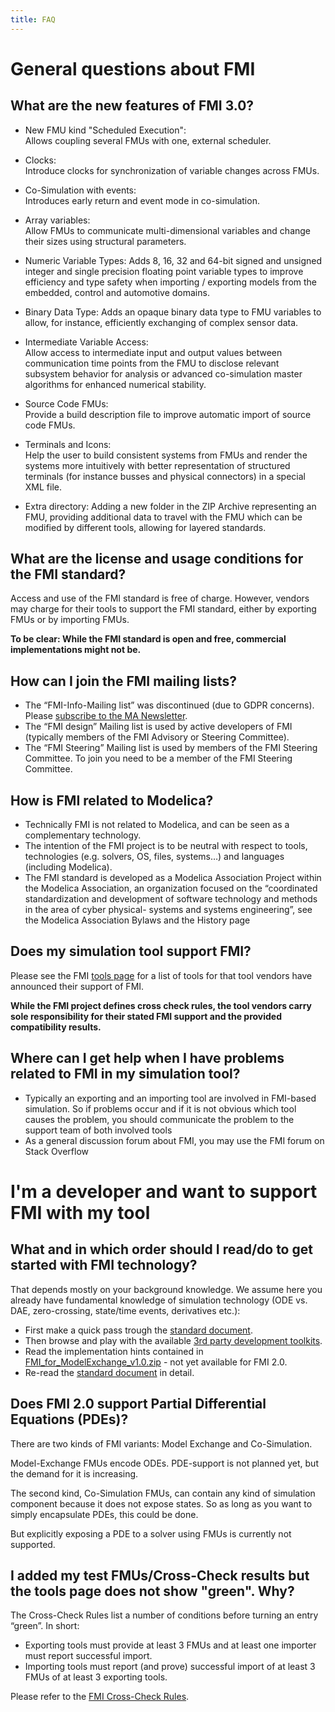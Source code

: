 ```yaml
---
title: FAQ
---
```


# General questions about FMI

## What are the new features of FMI 3.0?

- New FMU kind "Scheduled Execution":  
  Allows coupling several FMUs with one, external scheduler.

- Clocks:  
  Introduce clocks for synchronization of variable changes across FMUs. 

- Co-Simulation with events:  
  Introduces early return and event mode in co-simulation.

- Array variables:  
  Allow FMUs to communicate multi-dimensional variables and change their sizes using structural parameters.

- Numeric Variable Types:
  Adds 8, 16, 32 and 64-bit signed and unsigned integer and single precision floating point variable types to improve efficiency and type safety when importing / exporting models from the embedded, control and automotive domains.

- Binary Data Type:
  Adds an opaque binary data type to FMU variables to allow, for instance, efficiently exchanging of complex sensor data.

- Intermediate Variable Access:  
  Allow access to intermediate input and output values between communication time points from the FMU to disclose relevant subsystem behavior for analysis or advanced co-simulation master algorithms for enhanced numerical stability.

- Source Code FMUs:  
  Provide a build description file to improve automatic import of source code FMUs.

- Terminals and Icons:  
  Help the user to build consistent systems from FMUs and render the systems more intuitively with better representation of structured terminals (for instance busses and physical connectors) in a special XML file.

- Extra directory:
  Adding a new folder in the ZIP Archive representing an FMU, providing additional data to travel with the FMU which can be modified by different tools, allowing for layered standards.

## What are the license and usage conditions for the FMI standard?

Access and use of the FMI standard is free of charge. However, vendors may charge for their tools to support the FMI standard, either by exporting FMUs or by importing FMUs.

**To be clear: While the FMI standard is open and free, commercial implementations might not be.**


## How can I join the FMI mailing lists?

- The “FMI-Info-Mailing list” was discontinued (due to GDPR concerns).
  Please [subscribe to the MA Newsletter](https://creativeconnections.us12.list-manage.com/subscribe?u=0be901f875b69817eddd7e71b&id=0cb2cf5b72&group[20249][2]=true).
- The “FMI design” Mailing list is used by active developers of FMI (typically members of the FMI Advisory or Steering Committee).
- The “FMI Steering” Mailing list is used by members of the FMI Steering Committee. To join you need to be a member of the FMI Steering Committee.


## How is FMI related to Modelica?

- Technically FMI is not related to Modelica, and can be seen as a complementary technology.
- The intention of the FMI project is to be neutral with respect to tools, technologies (e.g. solvers, OS, files, systems…) and languages (including Modelica).
- The FMI standard is developed as a Modelica Association Project within the Modelica Association, an organization focused on the “coordinated standardization and development of software technology and methods in the area of cyber physical- systems and systems engineering”, see the Modelica Association Bylaws and the History page


## Does my simulation tool support FMI?

Please see the FMI [tools page](https://fmi-standard.org/tools/) for a list of tools for that tool vendors have announced their support of FMI.

**While the FMI project defines cross check rules, the tool vendors carry sole responsibility for their stated FMI support and the provided compatibility results.**


## Where can I get help when I have problems related to FMI in my simulation tool?

- Typically an exporting and an importing tool are involved in FMI-based simulation. So if problems occur and if it is not obvious which tool causes the problem, you should communicate the problem to the support team of both involved tools
- As a general discussion forum about FMI, you may use the FMI forum on Stack Overflow


# I'm a developer and want to support FMI with my tool

## What and in which order should I read/do to get started with FMI technology?

That depends mostly on your background knowledge. We assume here you already have fundamental knowledge of simulation technology (ODE vs. DAE, zero-crossing, state/time events, derivatives etc.):

- First make a quick pass trough the [standard document](https://github.com/modelica/fmi-standard/releases/download/v2.0.1/FMI-Specification-2.0.1.pdf).
- Then browse and play with the available [3rd party development toolkits](https://fmi-standard.org/downloads/).
- Read the implementation hints contained in [FMI_for_ModelExchange_v1.0.zip](https://svn.modelica.org/fmi/branches/public/specifications/v1.0/FMI_for_ModelExchange_v1.0.1.pdf) - not yet available for FMI 2.0.
- Re-read the [standard document](https://github.com/modelica/fmi-standard/releases/download/v2.0.1/FMI-Specification-2.0.1.pdf) in detail.


## Does FMI 2.0 support Partial Differential Equations (PDEs)?

There are two kinds of FMI variants: Model Exchange and Co-Simulation.

Model-Exchange FMUs encode ODEs. PDE-support is not planned yet, but the demand for it is increasing.

The second kind, Co-Simulation FMUs, can contain any kind of simulation component because it does not expose states. So as long as you want to simply encapsulate PDEs, this could be done.

But explicitly exposing a PDE to a solver using FMUs is currently not supported.


## I added my test FMUs/Cross-Check results but the tools page does not show "green". Why?

The Cross-Check Rules list a number of conditions before turning an entry “green”. In short:

- Exporting tools must provide at least 3 FMUs and at least one importer must report successful import.
- Importing tools must report (and prove) successful import of at least 3 FMUs of at least 3 exporting tools.

Please refer to the [FMI Cross-Check Rules](https://github.com/modelica/fmi-cross-check/blob/master/FMI-CROSS-CHECK-RULES.md).
